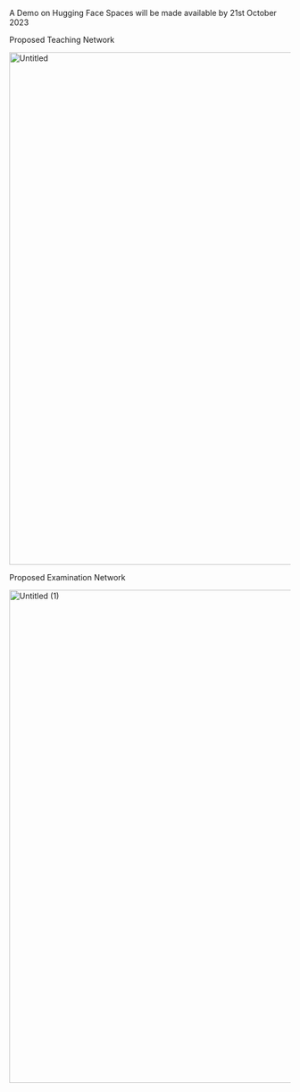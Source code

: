 A Demo on Hugging Face Spaces will be made available by 21st October 2023

Proposed Teaching Network

<img width="917" alt="Untitled" src="https://github.com/akash-mondal/VanguardEdu/assets/96812236/5d702da1-5c8e-48f7-b346-d60fa8399682">

Proposed Examination Network

<img width="882" alt="Untitled (1)" src="https://github.com/akash-mondal/VanguardEdu/assets/96812236/cde87d2b-24f7-469d-8e6b-722ab4ed5d94">
